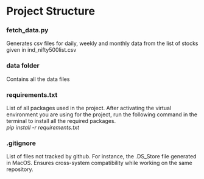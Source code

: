 # Project Structure

### fetch_data.py
Generates csv files for daily, weekly and monthly data from the list of stocks given in ind_nifty500list.csv

### data folder
Contains all the data files

### requirements.txt
List of all packages used in the project. After activating the virtual environment you are using for the project, run the following command in the terminal to install all the required packages. \
_pip install -r requirements.txt_

### .gitignore
List of files not tracked by github. For instance, the .DS_Store file generated in MacOS. Ensures cross-system compatibility while working on the same repository.
